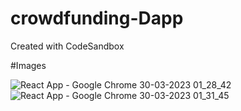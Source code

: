 # crowdfunding-Dapp
Created with CodeSandbox

#Images

![React App - Google Chrome 30-03-2023 01_28_42](https://user-images.githubusercontent.com/103368827/228654263-4e1434b0-86b9-43ca-8ff7-d96cc0242f7b.png)
![React App - Google Chrome 30-03-2023 01_31_45](https://user-images.githubusercontent.com/103368827/228654278-6ad5b80f-a09d-4b9b-9200-8272f6bdae22.png)
